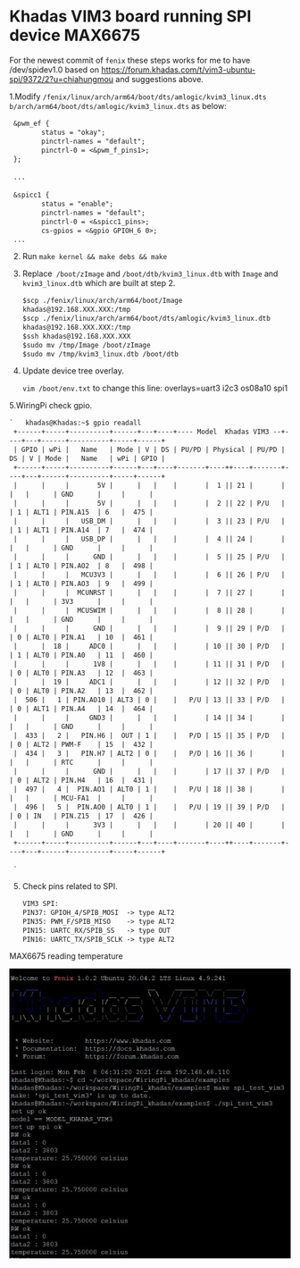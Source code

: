 # Khadas VIM3 board running SPI device MAX6675
For the newest commit of `fenix` these steps works for me to have /dev/spidev1.0 based on https://forum.khadas.com/t/vim3-ubuntu-spi/9372/2?u=chiahungmou and suggestions above.

1.Modify `/fenix/linux/arch/arm64/boot/dts/amlogic/kvim3_linux.dts b/arch/arm64/boot/dts/amlogic/kvim3_linux.dts` as below:
    	 
     &pwm_ef {
			status = "okay";
			pinctrl-names = "default";
			pinctrl-0 = <&pwm_f_pins1>;
	 };

     ...	 

	 &spicc1 {
			status = "enable";
			pinctrl-names = "default";
			pinctrl-0 = <&spicc1_pins>;
			cs-gpios = <&gpio GPIOH_6 0>;
     ...

2. Run `make kernel && make debs && make`

3.  Replace` /boot/zImage` and `/boot/dtb/kvim3_linux.dtb` with `Image` and `kvim3_linux.dtb` which are built at step 2.

        $scp ./fenix/linux/arch/arm64/boot/Image khadas@192.168.XXX.XXX:/tmp
        $scp ./fenix/linux/arch/arm64/boot/dts/amlogic/kvim3_linux.dtb  khadas@192.168.XXX.XXX:/tmp
        $ssh khadas@192.168.XXX.XXX
        $sudo mv /tmp/Image /boot/zImage
        $sudo mv /tmp/kvim3_linux.dtb /boot/dtb

4. Update device tree overlay.

   `vim /boot/env.txt` 
    to change this line: overlays=uart3 i2c3 os08a10 spi1

5.WiringPi check gpio.

    `	khadas@Khadas:~$ gpio readall
	 +------+-----+----------+------+---+----+---- Model  Khadas VIM3 --+----+---+------+----------+-----+------+
	 | GPIO | wPi |   Name   | Mode | V | DS | PU/PD | Physical | PU/PD | DS | V | Mode |   Name   | wPi | GPIO |
	 +------+-----+----------+------+---+----+-------+----++----+-------+----+---+------+----------+-----+------+
	 |      |     |       5V |      |   |    |       |  1 || 21 |       |    |   |      | GND      |     |      |
	 |      |     |       5V |      |   |    |       |  2 || 22 | P/U   |    | 1 | ALT1 | PIN.A15  | 6   |  475 |
	 |      |     |   USB_DM |      |   |    |       |  3 || 23 | P/U   |    | 1 | ALT1 | PIN.A14  | 7   |  474 |
	 |      |     |   USB_DP |      |   |    |       |  4 || 24 |       |    |   |      | GND      |     |      |
	 |      |     |      GND |      |   |    |       |  5 || 25 | P/U   |    | 1 | ALT0 | PIN.AO2  | 8   |  498 |
	 |      |     |   MCU3V3 |      |   |    |       |  6 || 26 | P/U   |    | 1 | ALT0 | PIN.AO3  | 9   |  499 |
	 |      |     |  MCUNRST |      |   |    |       |  7 || 27 |       |    |   |      | 3V3      |     |      |
	 |      |     |  MCUSWIM |      |   |    |       |  8 || 28 |       |    |   |      | GND      |     |      |
	 |      |     |      GND |      |   |    |       |  9 || 29 | P/D   |    | 0 | ALT0 | PIN.A1   | 10  |  461 |
	 |      |  18 |     ADC0 |      |   |    |       | 10 || 30 | P/D   |    | 1 | ALT0 | PIN.A0   | 11  |  460 |
	 |      |     |      1V8 |      |   |    |       | 11 || 31 | P/D   |    | 0 | ALT0 | PIN.A3   | 12  |  463 |
	 |      |  19 |     ADC1 |      |   |    |       | 12 || 32 | P/D   |    | 0 | ALT0 | PIN.A2   | 13  |  462 |
	 |  506 |   1 | PIN.AO10 | ALT3 | 0 |    |   P/U | 13 || 33 | P/D   |    | 0 | ALT1 | PIN.A4   | 14  |  464 |
	 |      |     |     GND3 |      |   |    |       | 14 || 34 |       |    |   |      | GND      |     |      |
	 |  433 |   2 |   PIN.H6 |  OUT | 1 |    |   P/D | 15 || 35 | P/D   |    | 0 | ALT2 | PWM-F    | 15  |  432 |
	 |  434 |   3 |   PIN.H7 | ALT2 | 0 |    |   P/D | 16 || 36 |       |    |   |      | RTC      |     |      |
	 |      |     |      GND |      |   |    |       | 17 || 37 | P/D   |    | 0 | ALT2 | PIN.H4   | 16  |  431 |
	 |  497 |   4 |  PIN.AO1 | ALT0 | 1 |    |   P/U | 18 || 38 |       |    |   |      | MCU-FA1  |     |      |
	 |  496 |   5 |  PIN.AO0 | ALT0 | 1 |    |   P/U | 19 || 39 | P/D   |    | 0 | IN   | PIN.Z15  | 17  |  426 |
	 |      |     |      3V3 |      |   |    |       | 20 || 40 |       |    |   |      | GND      |     |      |
	 +------+-----+----------+------+---+----+-------+----++----+-------+----+---+------+----------+-----+------+

     `

5. Check pins related to SPI.

       VIM3 SPI:
       PIN37: GPIOH_4/SPIB_MOSI  -> type ALT2
       PIN35: PWM_F/SPIB_MISO    -> type ALT2
       PIN15: UARTC_RX/SPIB_SS   -> type OUT
       PIN16: UARTC_TX/SPIB_SCLK -> type ALT2


MAX6675 reading temperature

![image](https://github.com/MouChiaHung/Khadas/blob/master/max6675.JPG)

